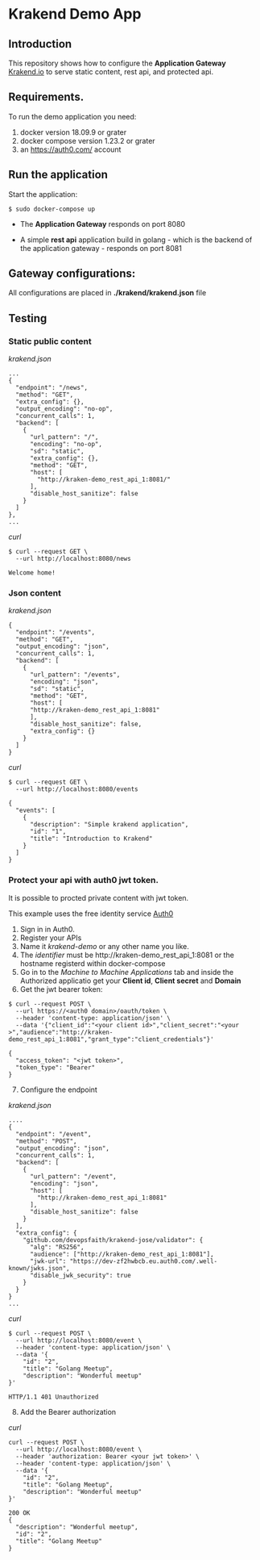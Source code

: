 # Krakend Demo App

## Introduction

This repository shows how to configure the **Application Gateway** [Krakend.io](https://www.krakend.io/) to serve static content, rest api, and protected api.

## Requirements.

To run the demo application you need:

1. docker version 18.09.9 or grater
2. docker compose version 1.23.2 or grater
3. an https://auth0.com/ account

## Run the application

Start the application:

```
$ sudo docker-compose up
```

* The **Application Gateway** responds on port 8080

* A simple **rest api** application build in golang - which is the backend of the application gateway - responds on port 8081

## Gateway configurations:

All configurations are placed in **./krakend/krakend.json** file


## Testing

### Static public content

*krakend.json*
```
...
{
  "endpoint": "/news",
  "method": "GET",
  "extra_config": {},
  "output_encoding": "no-op",
  "concurrent_calls": 1,
  "backend": [
    {
      "url_pattern": "/",
      "encoding": "no-op",
      "sd": "static",
      "extra_config": {},
      "method": "GET",
      "host": [
        "http://kraken-demo_rest_api_1:8081/"
      ],
      "disable_host_sanitize": false
    }
  ]
},
...
```

*curl*
```
$ curl --request GET \
  --url http://localhost:8080/news

Welcome home!
```

### Json content

*krakend.json*
```
{
  "endpoint": "/events",
  "method": "GET",
  "output_encoding": "json",
  "concurrent_calls": 1,
  "backend": [
    {
      "url_pattern": "/events",
      "encoding": "json",
      "sd": "static",
      "method": "GET",
      "host": [
      "http://kraken-demo_rest_api_1:8081"
      ],
      "disable_host_sanitize": false,
      "extra_config": {}
    }
  ]
}
```

*curl*
```
$ curl --request GET \
  --url http://localhost:8080/events

{
  "events": [
    {
      "description": "Simple krakend application",
      "id": "1",
      "title": "Introduction to Krakend"
    }
  ]
}
```

### Protect your api with auth0 jwt token.

It is possible to procted private content with jwt token.

This example uses the free identity service [Auth0](https://auth0.com/)

1. Sign in in Auth0.
2. Register your APIs
3. Name it *krakend-demo* or any other name you like.
4. The *identifier* must be http://kraken-demo_rest_api_1:8081 or the hostname registerd within docker-compose
5. Go in to the *Machine to Machine Applications* tab and inside the Authorized applicatio get your **Client id**, **Client secret** and **Domain**
6. Get the jwt bearer token:

```
$ curl --request POST \
  --url https://<auth0 domain>/oauth/token \
  --header 'content-type: application/json' \
  --data '{"client_id":"<your client id>","client_secret":"<your >","audience":"http://kraken-demo_rest_api_1:8081","grant_type":"client_credentials"}'

{
  "access_token": "<jwt token>",
  "token_type": "Bearer"
}
```

7. Configure the endpoint

*krakend.json*
```
....
{
  "endpoint": "/event",
  "method": "POST",
  "output_encoding": "json",
  "concurrent_calls": 1,
  "backend": [
    {
      "url_pattern": "/event",
      "encoding": "json",
      "host": [
        "http://kraken-demo_rest_api_1:8081"
      ],
      "disable_host_sanitize": false
    }
  ],
  "extra_config": {
    "github.com/devopsfaith/krakend-jose/validator": {
      "alg": "RS256",
      "audience": ["http://kraken-demo_rest_api_1:8081"],
      "jwk-url": "https://dev-zf2hwbcb.eu.auth0.com/.well-known/jwks.json",
      "disable_jwk_security": true
    }
  }
}
...
```

*curl*
```
$ curl --request POST \
  --url http://localhost:8080/event \
  --header 'content-type: application/json' \
  --data '{
	"id": "2",
	"title": "Golang Meetup",
	"description": "Wonderful meetup"
}'

HTTP/1.1 401 Unauthorized
```

8. Add the Bearer authorization

*curl*
```
curl --request POST \
  --url http://localhost:8080/event \
  --header 'authorization: Bearer <your jwt token>' \
  --header 'content-type: application/json' \
  --data '{
	"id": "2",
	"title": "Golang Meetup",
	"description": "Wonderful meetup"
}'

200 OK
{
  "description": "Wonderful meetup",
  "id": "2",
  "title": "Golang Meetup"
}
```

